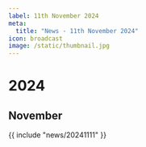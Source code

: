 ```yaml
---
label: 11th November 2024
meta:
  title: "News - 11th November 2024"
icon: broadcast
image: /static/thumbnail.jpg
---
```


# 2024
## November

{{ include "news/20241111" }}